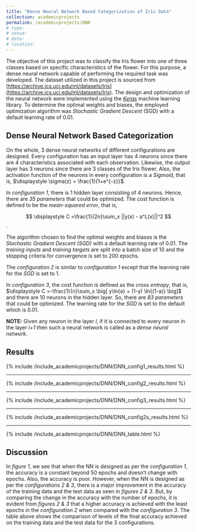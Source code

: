 ```yaml
---
title: "Dense Neural Network Based Categorization of Iris Data"
collection: academicprojects
permalink: /academicprojects/DNN
# type: 
# venue: 
# date: 
# location: 
---
```

The objective of this project was to classify the Iris flower into one of three classes based on specific characteristics of the flower. For this purpose, a dense neural network capable of performing the required task was developed. The dataset utilized in this project is sourced from [https://archive.ics.uci.edu/ml/datasets/Iris](https://archive.ics.uci.edu/ml/datasets/Iris). The design and optimization of the neural network were implemented using the [_Keras_](https://keras.io/getting_started/) machine learning library. To determine the optimal weights and biases, the employed optimization algorithm was _Stochastic Gradient Descent_ (SGD) with a default learning rate  of 0.01.

<h2> Dense Neural Network Based Categorization </h2>

On the whole, 3 dense neural networks of different configurations are designed. Every configuration has an input layer has 4 neurons since there are 4 characteristics associated with each observation. Likewise, the output layer has 3 neurons since there are 3 classes of the Iris flower. Also, the activation function of the neurons in every configuration is a _Sigmoid_, that is, $\displaystyle \sigma(z) = \frac{1}{1+e^{-z}}$.

In *configuration 1*, there is 1 hidden layer consisting of 4 neurons. Hence, there are _35 parameters_ that could be optimized. The cost function is defined to be the _mean-squared error_, that is, 

$$
\displaystyle C =\frac{1}{2n}\sum_x ||y(x) - a^L(x)||^2 
$$. 

The algorithm chosen to find the optimal weights and biases is the _Stochastic Gradient Descent (SGD)_ with a default learning rate of 0.01. The *training inputs* and *training targets* are split into a batch size of 10 and the stopping criteria for convergence is set to 200 epochs.

The *configuration 2* is similar to *configuration 1* except that the learning rate for the _SGD_  is set to 1.

In *configuration 3*, the cost function is defined as the _cross entropy_, that is, $\displaystyle C =-\frac{1}{n}\sum_x \big[ y\ln{a} + (1-y) \ln{(1-a)} \big]$ and there are 10 neurons in the hidden layer. So, there are _83 parameters_ that could be optimized. The learning rate for the _SGD_ is set to the default which is 0.01.

**NOTE:** Given any neuron in the layer *l*, if it is connected to every neuron in the layer *l+1* then such a neural network is called as a _dense neural network_.

<h2> Results </h2>

{% include /include_academicprojects/DNN/DNN_config1_results.html %}
<hr>
{% include /include_academicprojects/DNN/DNN_config2_results.html %}
<hr>
{% include /include_academicprojects/DNN/DNN_config3_results.html %}
<hr>
{% include /include_academicprojects/DNN/DNN_config2s_results.html %}
<hr>
{% include /include_academicprojects/DNN/DNN_table.html %}

<h2> Discussion </h2>

In _figure 1_, we see that when the NN is designed as per the _configuration 1_, the accuracy is a constant beyond
50 epochs and doesn’t change with epochs. Also, the accuracy is poor. However, when the NN is designed
as per the _configurations 2 & 3_, there is a major improvement in the accuracy of the training
data and the test data as seen in _figures 2 & 3_. But, by comparing the change in the accuracy with the
number of epochs, it is evident from _figures 2 & 3_ that a higher accuracy is achieved with the least epochs
in the _configuration 2_ when compared with the _configuration 3_.
The table above shows the comparison of levels of the final accuracy achieved on the training data and the
test data for the 3 configurations.
